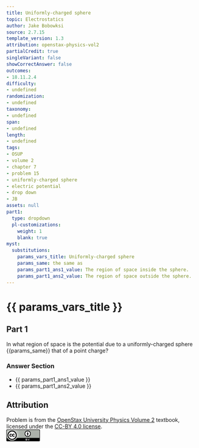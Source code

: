 ```yaml
---
title: Uniformly-charged sphere
topic: Electrostatics
author: Jake Bobowksi
source: 2.7.15
template_version: 1.3
attribution: openstax-physics-vol2
partialCredit: true
singleVariant: false
showCorrectAnswer: false
outcomes:
- 18.11.2.4
difficulty:
- undefined
randomization:
- undefined
taxonomy:
- undefined
span:
- undefined
length:
- undefined
tags:
- OSUP
- volume 2
- chapter 7
- problem 15
- uniformly-charged sphere
- electric potential
- drop down
- JB
assets: null
part1:
  type: dropdown
  pl-customizations:
    weight: 1
    blank: true
myst:
  substitutions:
    params_vars_title: Uniformly-charged sphere
    params_same: the same as
    params_part1_ans1_value: The region of space inside the sphere.
    params_part1_ans2_value: The region of space outside the sphere.
---
```

# {{ params_vars_title }}

## Part 1

In what region of space is the potential due to a uniformly-charged sphere {{params_same}} that of a point charge?

### Answer Section

- {{ params_part1_ans1_value }}
- {{ params_part1_ans2_value }}

## Attribution

Problem is from the [OpenStax University Physics Volume 2](https://openstax.org/details/books/university-physics-volume-2) textbook, licensed under the [CC-BY 4.0 license](https://creativecommons.org/licenses/by/4.0/).<br>![Image representing the Creative Commons 4.0 BY license.](https://raw.githubusercontent.com/firasm/bits/master/by.png)